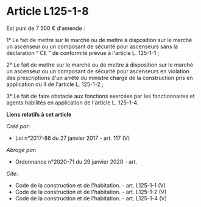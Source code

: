 # Article L125-1-8

Est puni de 7 500 € d'amende : 

1° Le fait de mettre sur le marché ou de mettre à disposition sur le marché un ascenseur ou un composant de sécurité pour
ascenseurs sans la déclaration “ CE ” de conformité prévue à l'article L. 125-1-1 ; 

2° Le fait de mettre sur le marché ou de mettre à disposition sur le marché un ascenseur ou un composant de sécurité pour
ascenseurs en violation des prescriptions d'un arrêté du ministre chargé de la construction pris en application du II de
l'article L. 125-1-2 ; 

3° Le fait de faire obstacle aux fonctions exercées par les fonctionnaires et agents habilités en application de l'article L.
125-1-4.

**Liens relatifs à cet article**

_Créé par_:

  - Loi n°2017-86 du 27 janvier 2017 - art. 117 (V)

_Abrogé par_:

  - Ordonnance n°2020-71 du 29 janvier 2020 - art.

_Cite_:

  - Code de la construction et de l'habitation. - art. L125-1-1 (V)
  - Code de la construction et de l'habitation. - art. L125-1-2 (V)
  - Code de la construction et de l'habitation. - art. L125-1-4 (V)
